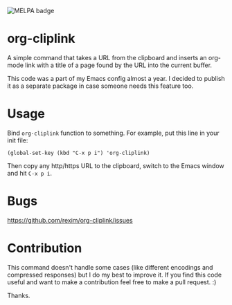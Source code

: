 ![MELPA badge](http://melpa.org/packages/org-cliplink-badge.svg)

# org-cliplink #

A simple command that takes a URL from the clipboard and inserts an
org-mode link with a title of a page found by the URL into the current
buffer.

This code was a part of my Emacs config almost a year. I decided to
publish it as a separate package in case someone needs this feature
too.

# Usage #

Bind `org-cliplink` function to something. For example, put this line
in your init file:

    (global-set-key (kbd "C-x p i") 'org-cliplink)

Then copy any http/https URL to the clipboard, switch to the Emacs
window and hit `C-x p i`.

# Bugs #

https://github.com/rexim/org-cliplink/issues

# Contribution #

This command doesn't handle some cases (like different encodings and
compressed responses) but I do my best to improve it. If you find this
code useful and want to make a contribution feel free to make a pull
request. :)

Thanks.
